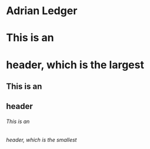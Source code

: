 # Adrian Ledger

# This is an <h1> header, which is the largest
## This is an <h2> header
###### This is an <h6> header, which is the smallest
